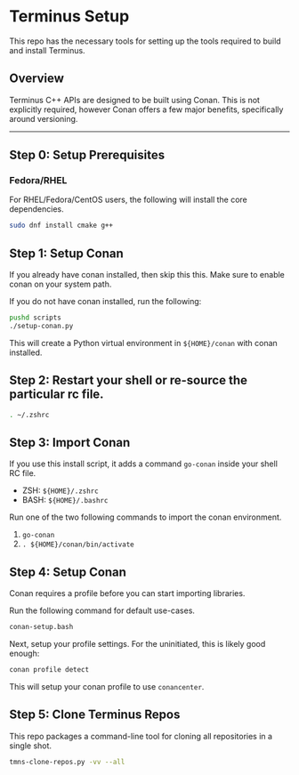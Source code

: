 Terminus Setup
==========================

This repo has the necessary tools for setting up the tools required to build and install Terminus.

## Overview

Terminus C++ APIs are designed to be built using Conan.  This is not explicitly required, however Conan offers a few major benefits, specifically around versioning.

---

## Step 0: Setup Prerequisites

### Fedora/RHEL

For RHEL/Fedora/CentOS users, the following will install the core dependencies. 

```bash
sudo dnf install cmake g++
```

## Step 1: Setup Conan
If you already have conan installed, then skip this this.  Make sure to enable conan on your system path. 

If you do not have conan installed, run the following:

```bash
pushd scripts
./setup-conan.py
```

This will create a Python virtual environment in `${HOME}/conan` with conan installed. 

## Step 2: Restart your shell or re-source the particular rc file.

```bash
. ~/.zshrc
```

## Step 3: Import Conan

If you use this install script, it adds a command `go-conan` inside your shell RC file. 

* ZSH: `${HOME}/.zshrc`
* BASH: `${HOME}/.bashrc`

Run one of the two following commands to import the conan environment. 

1. `go-conan`
2. `. ${HOME}/conan/bin/activate`

## Step 4: Setup Conan 

Conan requires a profile before you can start importing libraries.  

Run the following command for default use-cases.

```bash
conan-setup.bash
```

Next, setup your profile settings.  For the uninitiated, this is likely good enough:

```bash
conan profile detect
```

This will setup your conan profile to use `conancenter`.

## Step 5: Clone Terminus Repos

This repo packages a command-line tool for cloning all repositories in a single shot. 

```bash
tmns-clone-repos.py -vv --all
```

